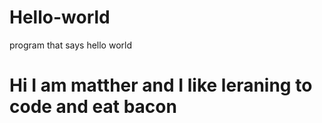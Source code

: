 # Hello-world
program that says hello world
# Hi I am matther and I like leraning to code and eat bacon
